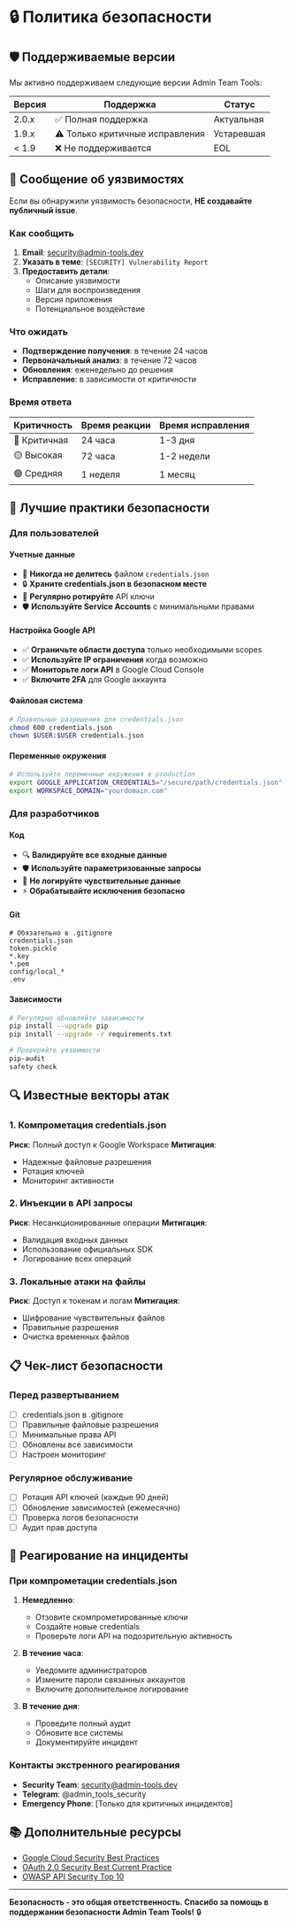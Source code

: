 # 🔒 Политика безопасности

## 🛡️ Поддерживаемые версии

Мы активно поддерживаем следующие версии Admin Team Tools:

| Версия | Поддержка          | Статус |
| ------ | ------------------ | ------ |
| 2.0.x  | ✅ Полная поддержка | Актуальная |
| 1.9.x  | ⚠️ Только критичные исправления | Устаревшая |
| < 1.9  | ❌ Не поддерживается | EOL |

## 🚨 Сообщение об уязвимостях

Если вы обнаружили уязвимость безопасности, **НЕ создавайте публичный issue**.

### Как сообщить

1. **Email**: security@admin-tools.dev
2. **Указать в теме**: `[SECURITY] Vulnerability Report`
3. **Предоставить детали**:
   - Описание уязвимости
   - Шаги для воспроизведения
   - Версия приложения
   - Потенциальное воздействие

### Что ожидать

- **Подтверждение получения**: в течение 24 часов
- **Первоначальный анализ**: в течение 72 часов
- **Обновления**: еженедельно до решения
- **Исправление**: в зависимости от критичности

### Время ответа

| Критичность | Время реакции | Время исправления |
|-------------|---------------|-------------------|
| 🔴 Критичная | 24 часа | 1-3 дня |
| 🟡 Высокая | 72 часа | 1-2 недели |
| 🟢 Средняя | 1 неделя | 1 месяц |

## 🔐 Лучшие практики безопасности

### Для пользователей

#### Учетные данные
- 🚫 **Никогда не делитесь** файлом `credentials.json`
- 🔒 **Храните credentials.json в безопасном месте**
- 🔄 **Регулярно ротируйте** API ключи
- 🛡️ **Используйте Service Accounts** с минимальными правами

#### Настройка Google API
- ✅ **Ограничьте области доступа** только необходимыми scopes
- ✅ **Используйте IP ограничения** когда возможно
- ✅ **Мониторьте логи API** в Google Cloud Console
- ✅ **Включите 2FA** для Google аккаунта

#### Файловая система
```bash
# Правильные разрешения для credentials.json
chmod 600 credentials.json
chown $USER:$USER credentials.json
```

#### Переменные окружения
```bash
# Используйте переменные окружения в production
export GOOGLE_APPLICATION_CREDENTIALS="/secure/path/credentials.json"
export WORKSPACE_DOMAIN="yourdomain.com"
```

### Для разработчиков

#### Код
- 🔍 **Валидируйте все входные данные**
- 🛡️ **Используйте параметризованные запросы**
- 🔐 **Не логируйте чувствительные данные**
- ⚡ **Обрабатывайте исключения безопасно**

#### Git
```gitignore
# Обязательно в .gitignore
credentials.json
token.pickle
*.key
*.pem
config/local_*
.env
```

#### Зависимости
```bash
# Регулярно обновляйте зависимости
pip install --upgrade pip
pip install --upgrade -r requirements.txt

# Проверяйте уязвимости
pip-audit
safety check
```

## 🔍 Известные векторы атак

### 1. Компрометация credentials.json
**Риск**: Полный доступ к Google Workspace
**Митигация**: 
- Надежные файловые разрешения
- Ротация ключей
- Мониторинг активности

### 2. Инъекции в API запросы
**Риск**: Несанкционированные операции
**Митигация**:
- Валидация входных данных
- Использование официальных SDK
- Логирование всех операций

### 3. Локальные атаки на файлы
**Риск**: Доступ к токенам и логам
**Митигация**:
- Шифрование чувствительных файлов
- Правильные разрешения
- Очистка временных файлов

## 📋 Чек-лист безопасности

### Перед развертыванием
- [ ] credentials.json в .gitignore
- [ ] Правильные файловые разрешения
- [ ] Минимальные права API
- [ ] Обновлены все зависимости
- [ ] Настроен мониторинг

### Регулярное обслуживание
- [ ] Ротация API ключей (каждые 90 дней)
- [ ] Обновление зависимостей (ежемесячно)
- [ ] Проверка логов безопасности
- [ ] Аудит прав доступа

## 🚨 Реагирование на инциденты

### При компрометации credentials.json

1. **Немедленно**:
   - Отзовите скомпрометированные ключи
   - Создайте новые credentials
   - Проверьте логи API на подозрительную активность

2. **В течение часа**:
   - Уведомите администраторов
   - Измените пароли связанных аккаунтов
   - Включите дополнительное логирование

3. **В течение дня**:
   - Проведите полный аудит
   - Обновите все системы
   - Документируйте инцидент

### Контакты экстренного реагирования
- **Security Team**: security@admin-tools.dev
- **Telegram**: @admin_tools_security
- **Emergency Phone**: [Только для критичных инцидентов]

## 📚 Дополнительные ресурсы

- [Google Cloud Security Best Practices](https://cloud.google.com/security/best-practices)
- [OAuth 2.0 Security Best Current Practice](https://tools.ietf.org/html/draft-ietf-oauth-security-topics)
- [OWASP API Security Top 10](https://owasp.org/www-project-api-security/)

---

**Безопасность - это общая ответственность. Спасибо за помощь в поддержании безопасности Admin Team Tools!** 🔒
